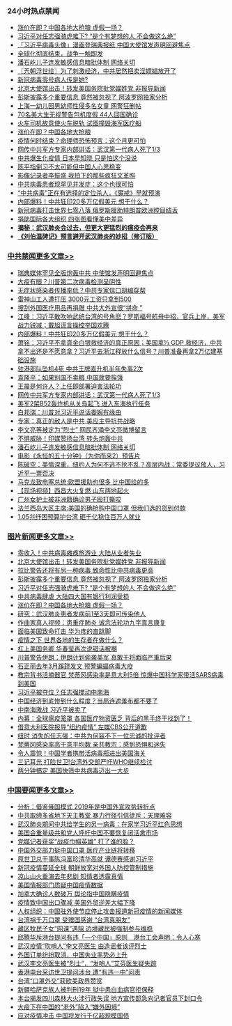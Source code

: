 <div class="catlist">
<h3>24小时热点禁闻</h3>
<ul>
<li><a href="https://github.com/fqnews/bnews/blob/master/topimagenews/20200402/1305149.md">涨价在即？中国各地大抢粮 虚假一场？</a></li>
<li><a href="https://github.com/fqnews/bnews/blob/master/topimagenews/20200402/1305250.md">习近平对任志强骑虎难下? “是个有梦想的人 不会做这么绝”</a></li>
<li><a href="https://github.com/fqnews/bnews/blob/master/headline/20200402/1305268.md">「习近平病毒头像」漫画登瑞典报纸    中国大使馆发声明回避焦点</a></li>
<li><a href="https://github.com/fqnews/bnews/blob/master/ssgc/20200402/1305282.md">全球化彻底结束，战争一触即发</a></li>
<li><a href="https://github.com/fqnews/bnews/blob/master/cbnews/20200403/1305552.md">潘石屹儿子连发敏感信息暗批体制 网络关切</a></li>
<li><a href="https://github.com/fqnews/bnews/blob/master/ssgc/20200403/1305464.md">〖兲朝浮世绘〗为了刺激经济，中共居然把卖淫嫖娼放开了</a></li>
<li><a href="https://github.com/fqnews/bnews/blob/master/cbnews/20200402/1305304.md">新冠病毒零号病人传是她?</a></li>
<li><a href="https://github.com/fqnews/bnews/blob/master/topimagenews/20200403/1305551.md">北京大使馆出击！转发美国务院批党媒姓党 非报导新闻</a></li>
<li><a href="https://github.com/fqnews/bnews/blob/master/topimagenews/20200402/1305316.md">彭斯披露多个重要信息 竟然被忽视了 阿波罗网独家分析</a></li>
<li><a href="https://github.com/fqnews/bnews/blob/master/cbnews/20200402/1305195.md">上海一幼儿园男幼师性侵多名女童 网警狂删帖</a></li>
<li><a href="https://github.com/fqnews/bnews/blob/master/cnnews/20200403/1305467.md">70名美大生无视警告包机度假 44人回国确诊</a></li>
<li><a href="https://github.com/fqnews/bnews/blob/master/worldnews/usa/20200403/1305572.md">火车司机故意使火车脱轨 试图撞毁海军医疗船</a></li>
<li><a href="https://github.com/fqnews/bnews/blob/master/cbnews/20200402/1305145.md">涨价在即？中国各地大抢粮</a></li>
<li><a href="https://github.com/fqnews/bnews/blob/master/funmedia/20200403/1305445.md">疫情何时结束？命理师恐怖预言：这个月更可怕</a></li>
<li><a href="https://github.com/fqnews/bnews/blob/master/cbnews/20200403/1305689.md">网传中共军方专家内部讲话：武汉第一代病人死了1/3</a></li>
<li><a href="https://github.com/fqnews/bnews/blob/master/cnnews/20200402/1305116.md">中共爆生化疫情 日本早知晓 只是怕这个没说</a></li>
<li><a href="https://github.com/fqnews/bnews/blob/master/cbnews/20200402/1305179.md">陈平指倒习不太可能但中国人心思稳变</a></li>
<li><a href="https://github.com/fqnews/bnews/blob/master/cbnews/20200402/1305207.md">影像记录者李振盛 我拍下的那些疯狂文革照</a></li>
<li><a href="https://github.com/fqnews/bnews/blob/master/cnnews/20200403/1305699.md">中共病毒患者现罕见并发症：这个也很可怕</a></li>
<li><a href="https://github.com/fqnews/bnews/blob/master/comments/20200402/1305059.md">“中共病毒”正在有选择的定位杀人，《魔戒》早就预演</a></li>
<li><a href="https://github.com/fqnews/bnews/blob/master/cbnews/20200403/1305904.md">内部爆料！中共狂印20多万亿假美元 想干什么？</a></li>
<li><a href="https://github.com/fqnews/bnews/blob/master/worldnews/20200402/1305163.md">新冠病毒打击世界七零八落 俄罗斯援助特朗普欧洲瞠目结舌</a></li>
<li><a href="https://github.com/fqnews/bnews/blob/master/cbnews/20200402/1305264.md">捐助国际各大组织 四张图看懂美中差异</a></li>
<li><b><a href="https://github.com/fqnews/bnews/blob/master/comments/20200211/1275071.md" target="_blank">揭秘：武汉肺炎会过去，但更大更猛烈的瘟疫会再来</a></b></li>
<li><b><a href="https://github.com/fqnews/bnews/blob/master/comments/20200207/1272816.md" target="_blank">《刘伯温碑记》预言避开武汉肺炎的妙招（修订版）</a></b></li>
</ul>
</div>

<div class="catlist">
<h3><a href="https://github.com/fqnews/bnews/blob/master/cbnews/" target="_blank">中共禁闻</a><span><a href="https://github.com/fqnews/bnews/blob/master/cbnews/" target="_blank" rel="nofollow">更多文章>></a></span></h3>
<ul>
<li><a href="https://github.com/fqnews/bnews/blob/master/cbnews/20200403/1306117.md" target="_blank">瑞典媒体罕见全版炮轰中共 中使馆发声明回避焦点</a></li>
<li><a href="https://github.com/fqnews/bnews/blob/master/cbnews/20200403/1306116.md" target="_blank">大疫有眼？川普第二次病毒检测呈阴性</a></li>
<li><a href="https://github.com/fqnews/bnews/blob/master/cbnews/20200403/1306100.md" target="_blank">无症状感染者传播率低？中共专家信口胡编穿帮</a></li>
<li><a href="https://github.com/fqnews/bnews/blob/master/cbnews/20200403/1306099.md" target="_blank">雷神山工人遭打压 3000元工资只拿到500</a></li>
<li><a href="https://github.com/fqnews/bnews/blob/master/cbnews/20200403/1306091.md" target="_blank">搜刮外国医疗用品再捐赠 中共大外宣很“拼命 ”</a></li>
<li><a href="https://github.com/fqnews/bnews/blob/master/cbnews/20200403/1306075.md" target="_blank">江峰：习近平敢吹响武统台湾的号角麽？罗斯福号航母中招，官兵上岸，美军战力锐减；戴旭谎言操控举国欢腾</a></li>
<li><a href="https://github.com/fqnews/bnews/blob/master/cbnews/20200403/1305904.md" target="_blank">内部爆料！中共狂印20多万亿假美元 想干什么？</a></li>
<li><a href="https://github.com/fqnews/bnews/blob/master/cbnews/20200403/1305728.md" target="_blank">萧铭：习近平不拿真金白银救经济的真正原因；美国拿⅓ GDP 救经济，中共拿不出还是不愿意拿？习近平去浙江释放什么信号？川普准备再拿2万亿建基础设施</a></li>
<li><a href="https://github.com/fqnews/bnews/blob/master/cbnews/20200403/1305721.md" target="_blank">驻港部队坠机4死 中共王牌直升机半年失事2次</a></li>
<li><a href="https://github.com/fqnews/bnews/blob/master/cbnews/20200403/1305712.md" target="_blank">袁隆平：如果别国不卖粮 中国就要挨饿</a></li>
<li><a href="https://github.com/fqnews/bnews/blob/master/cbnews/20200403/1305690.md" target="_blank">王晨是何许人？上任即部署迫害法轮功</a></li>
<li><a href="https://github.com/fqnews/bnews/blob/master/cbnews/20200403/1305689.md" target="_blank">网传中共军方专家内部讲话：武汉第一代病人死了1/3</a></li>
<li><a href="https://github.com/fqnews/bnews/blob/master/cbnews/20200403/1305667.md" target="_blank">美军2架B52轰炸机从关岛起飞 进入东海执行任务</a></li>
<li><a href="https://github.com/fqnews/bnews/blob/master/cbnews/20200403/1305591.md" target="_blank">白邦瑞：川普对习近平说话委婉有缘由</a></li>
<li><a href="https://github.com/fqnews/bnews/blob/master/cbnews/20200403/1305590.md" target="_blank">专家：真正的敌人是中共 美应主导抗共战略</a></li>
<li><a href="https://github.com/fqnews/bnews/blob/master/cbnews/20200403/1305589.md" target="_blank">李文亮等被定为“烈士” 网民齐涌李文亮微博留言</a></li>
<li><a href="https://github.com/fqnews/bnews/blob/master/cbnews/20200403/1305578.md" target="_blank">不惧威胁！印媒赞扬台湾 转头炮轰中共</a></li>
<li><a href="https://github.com/fqnews/bnews/blob/master/cbnews/20200403/1305552.md" target="_blank">潘石屹儿子连发敏感信息暗批体制 网络关切</a></li>
<li><a href="https://github.com/fqnews/bnews/blob/master/cbnews/20200403/1305532.md" target="_blank">电影《永恒的五十分钟》（为你而来2）预告片</a></li>
<li><a href="https://github.com/fqnews/bnews/blob/master/cbnews/20200403/1305518.md" target="_blank">陈破空：美情深重，纽约人为何不逃不抢不乱？高层内战：常委提议放人，习近平一票否决</a></li>
<li><a href="https://github.com/fqnews/bnews/blob/master/cbnews/20200403/1305466.md" target="_blank">马克龙致电塞总统:欧盟援助也很多 比中国给的多</a></li>
<li><a href="https://github.com/fqnews/bnews/blob/master/cbnews/20200403/1305456.md" target="_blank">【现场视频】西昌大火复燃 山东两地起火</a></li>
<li><a href="https://github.com/fqnews/bnews/blob/master/cbnews/20200403/1305455.md" target="_blank">广州女护士被非洲籍确诊男子殴打撕咬</a></li>
<li><a href="https://github.com/fqnews/bnews/blob/master/cbnews/20200403/1305428.md" target="_blank">法兰西岛大区主席:美国的确抢购中国口罩 但我们选的货到付款</a></li>
<li><a href="https://github.com/fqnews/bnews/blob/master/cbnews/20200403/1305354.md" target="_blank">1.05兆纾困预算护台湾 砸千亿稳住百万人就业</a></li>

</ul>
</div>
<div class="catlist">
<h3><a href="https://github.com/fqnews/bnews/blob/master/topimagenews/" target="_blank">图片新闻</a><span><a href="https://github.com/fqnews/bnews/blob/master/topimagenews/" target="_blank" rel="nofollow">更多文章>></a></span></h3>
<ul>
<li><a href="https://github.com/fqnews/bnews/blob/master/topimagenews/20200403/1305903.md" target="_blank">零收入！中共病毒瘫痪旅游业 大陆从业者失业</a></li>
<li><a href="https://github.com/fqnews/bnews/blob/master/topimagenews/20200403/1305551.md" target="_blank">北京大使馆出击！转发美国务院批党媒姓党 非报导新闻</a></li>
<li><a href="https://github.com/fqnews/bnews/blob/master/comments/20200402/1304735.md" target="_blank">拉比警告还将有另一种病毒 致命性比中共病毒更高</a></li>
<li><a href="https://github.com/fqnews/bnews/blob/master/topimagenews/20200402/1305316.md" target="_blank">彭斯披露多个重要信息 竟然被忽视了 阿波罗网独家分析</a></li>
<li><a href="https://github.com/fqnews/bnews/blob/master/topimagenews/20200402/1305250.md" target="_blank">习近平对任志强骑虎难下? “是个有梦想的人 不会做这么绝”</a></li>
<li><a href="https://github.com/fqnews/bnews/blob/master/topimagenews/20200402/1305194.md" target="_blank">中共病毒肆虐 大陆四大国有银行利润受损</a></li>
<li><a href="https://github.com/fqnews/bnews/blob/master/topimagenews/20200402/1305149.md" target="_blank">涨价在即？中国各地大抢粮 虚假一场？</a></li>
<li><a href="https://github.com/fqnews/bnews/blob/master/topimagenews/20200402/1305108.md" target="_blank">研究：武汉肺炎患者发病前1至3天即可传染他人</a></li>
<li><a href="https://github.com/fqnews/bnews/blob/master/comments/20200402/1304918.md" target="_blank">作曲家真人视频：患重症肺炎 诚念法轮功九字真言康复</a></li>
<li><a href="https://github.com/fqnews/bnews/blob/master/topimagenews/20200402/1305072.md" target="_blank">面临美国致命打击 华为疼的直跳脚</a></li>
<li><a href="https://github.com/fqnews/bnews/blob/master/topimagenews/20200402/1305044.md" target="_blank">疫情之下 世界各地的生存者在做什么？</a></li>
<li><a href="https://github.com/fqnews/bnews/blob/master/topimagenews/20200402/1305019.md" target="_blank">杠上美国务卿 华春莹再次说错话被嘲</a></li>
<li><a href="https://github.com/fqnews/bnews/blob/master/topimagenews/20200402/1304965.md" target="_blank">川普警告伊朗：伊朗计划偷袭美军 真敢干将面临严重后果</a></li>
<li><a href="https://github.com/fqnews/bnews/blob/master/topimagenews/20200402/1304964.md" target="_blank">石正丽去年3月蹊跷发文 预警蝙蝠病毒大疫</a></li>
<li><a href="https://github.com/fqnews/bnews/blob/master/topimagenews/20200402/1304732.md" target="_blank">教宗背书活摘器官 梵蒂冈感染率是意大利5倍 惊爆中国科学家带活SARS病毒到美国</a></li>
<li><a href="https://github.com/fqnews/bnews/blob/master/topimagenews/20200402/1304715.md" target="_blank">习近平被夺位？任志强搅动中南海</a></li>
<li><a href="https://github.com/fqnews/bnews/blob/master/topimagenews/20200401/1304684.md" target="_blank">中国经济到底惨到什么程度？当局连遮羞布都不要了</a></li>
<li><a href="https://github.com/fqnews/bnews/blob/master/topimagenews/20200401/1304665.md" target="_blank">中南海激战 习近平被卖了</a></li>
<li><a href="https://github.com/fqnews/bnews/blob/master/topimagenews/20200401/1304511.md" target="_blank">内幕：全球瘟疫笼罩 各国医疗物资匮乏 背后的黑手终于找到了！</a></li>
<li><a href="https://github.com/fqnews/bnews/blob/master/topimagenews/20200401/1304471.md" target="_blank">借意大利医院报导“纽约疫情” 左媒CBS公开道歉</a></li>
<li><a href="https://github.com/fqnews/bnews/blob/master/topimagenews/20200401/1304458.md" target="_blank">纽时 消失的任志强：中共为何容不下一位忠诚的批评者</a></li>
<li><a href="https://github.com/fqnews/bnews/blob/master/topimagenews/20200401/1304353.md" target="_blank">梵蒂冈感染率高于意平均数 亲共教宗：感到恐惧和迷失</a></li>
<li><a href="https://github.com/fqnews/bnews/blob/master/topimagenews/20200401/1304352.md" target="_blank">令人震惊！中国学者携带活病毒瓶进出美国海关</a></li>
<li><a href="https://github.com/fqnews/bnews/blob/master/topimagenews/20200401/1304351.md" target="_blank">三记耳光 打脸世卫!台湾外交部严吁WHO继续检讨</a></li>
<li><a href="https://github.com/fqnews/bnews/blob/master/topimagenews/20200401/1304196.md" target="_blank">两分钟搞定 美国快筛中共病毒迈出一大步</a></li>

</ul>
</div>
<div class="catlist">
<h3><a href="https://github.com/fqnews/bnews/blob/master/headline/" target="_blank">中国要闻</a><span><a href="https://github.com/fqnews/bnews/blob/master/headline/" target="_blank" rel="nofollow">更多文章>></a></span></h3>
<ul>
<li><a href="https://github.com/fqnews/bnews/blob/master/headline/20200403/1306081.md" target="_blank">分析：借鉴俄国模式 2019年是中国外宣攻势转折点</a></li>
<li><a href="https://github.com/fqnews/bnews/blob/master/headline/20200403/1305912.md" target="_blank">中共取缔多省地下天主教堂 暴力行径引信徒斥：天理难容</a></li>
<li><a href="https://github.com/fqnews/bnews/blob/master/headline/20200403/1305719.md" target="_blank">武汉肺炎期间中共给学生的另一病毒：在家学习近平红色思想</a></li>
<li><a href="https://github.com/fqnews/bnews/blob/master/headline/20200403/1305623.md" target="_blank">美国会重量级共和党人呼吁中国不要恢复闭活禽市场</a></li>
<li><a href="https://github.com/fqnews/bnews/blob/master/headline/20200403/1305519.md" target="_blank">党媒记者获奖“战疫巾帼英雄”  打了谁的脸？</a></li>
<li><a href="https://github.com/fqnews/bnews/blob/master/headline/20200403/1305504.md" target="_blank">中国外交部力挺中国口罩  医疗产业链将转移</a></li>
<li><a href="https://github.com/fqnews/bnews/blob/master/headline/20200403/1305478.md" target="_blank">原世卫总干事陈冯富珍清华高就   谭德赛感谢习近平</a></li>
<li><a href="https://github.com/fqnews/bnews/blob/master/headline/20200403/1305477.md" target="_blank">新冠疫情蔓延全球  朝鲜放宽对外国人防控管制措施</a></li>
<li><a href="https://github.com/fqnews/bnews/blob/master/headline/20200403/1305473.md" target="_blank">凉山山火重演去年悲剧   知情者透露真情</a></li>
<li><a href="https://github.com/fqnews/bnews/blob/master/headline/20200403/1305461.md" target="_blank">美国情报部门质疑中国疫情数据</a></li>
<li><a href="https://github.com/fqnews/bnews/blob/master/headline/20200403/1305460.md" target="_blank">加拿大确诊人数破万  舆论指中国隐瞒疫情</a></li>
<li><a href="https://github.com/fqnews/bnews/blob/master/headline/20200403/1305450.md" target="_blank">疫情致中国出口骤减   美国外贸逆差大幅下降</a></li>
<li><a href="https://github.com/fqnews/bnews/blob/master/headline/20200403/1305423.md" target="_blank">人权组织：中国驻外使节应停止攻击报道新冠疫情的新闻媒体</a></li>
<li><a href="https://github.com/fqnews/bnews/blob/master/headline/20200403/1305414.md" target="_blank">台湾捐千万口罩   受赠国感谢 “台湾真朋友”</a></li>
<li><a href="https://github.com/fqnews/bnews/blob/master/headline/20200403/1305343.md" target="_blank">藏区牧民子女“网课”遇阻 边境藏民被强制参与维稳</a></li>
<li><a href="https://github.com/fqnews/bnews/blob/master/headline/20200403/1305342.md" target="_blank">邱腾华斥港台提问有违「一个中国」原则　港台工会声明：令人心寒</a></li>
<li><a href="https://github.com/fqnews/bnews/blob/master/headline/20200403/1305341.md" target="_blank">武汉疫情“吹哨人”李文亮医生   由造谣者该评烈士</a></li>
<li><a href="https://github.com/fqnews/bnews/blob/master/headline/20200403/1305334.md" target="_blank">外国订单纷纷取消，中国失业率势必上升</a></li>
<li><a href="https://github.com/fqnews/bnews/blob/master/headline/20200402/1305321.md" target="_blank">武汉李文亮医生被“烈士”，“发哨人”艾芬医生疑失踪</a></li>
<li><a href="https://github.com/fqnews/bnews/blob/master/headline/20200402/1305318.md" target="_blank">香港电台采访世卫提问涉台  遭“有违一中”问责</a></li>
<li><a href="https://github.com/fqnews/bnews/blob/master/headline/20200402/1305317.md" target="_blank">台湾“口罩外交”获欧美政界赞赏</a></li>
<li><a href="https://github.com/fqnews/bnews/blob/master/headline/20200402/1305312.md" target="_blank">新疆哈萨克族人被判刑19年  狱中患白血病官拒保释</a></li>
<li><a href="https://github.com/fqnews/bnews/blob/master/headline/20200402/1305288.md" target="_blank">本台揭发四川森林大火涉行政失误   地方宣传部急向记者官员下封口令</a></li>
<li><a href="https://github.com/fqnews/bnews/blob/master/headline/20200402/1305285.md" target="_blank">大疫下在中国的“老外”陷入“嫌外困境”</a></li>
<li><a href="https://github.com/fqnews/bnews/blob/master/headline/20200402/1305279.md" target="_blank">应对疫情冲击    中国将发行千亿超规模国债</a></li>

</ul>
</div>